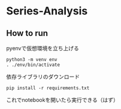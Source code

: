 # Series-Analysis

## How to run
pyenvで仮想環境を立ち上げる
```
python3 -m venv env
. ./env/bin/activate
```
依存ライブラリのダウンロード
```
pip install -r requirements.txt
```

これでnotebookを開いたら実行できる（はず）